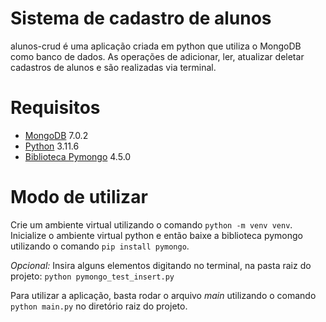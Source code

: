 
# Sistema de cadastro de alunos

alunos-crud é uma aplicação criada em python que utiliza o MongoDB como banco de dados. As operações de adicionar, ler, atualizar deletar cadastros de alunos e são realizadas via terminal.

# Requisitos
- [MongoDB](https://www.mongodb.com/) 7.0.2
- [Python](https://www.python.org/) 3.11.6
- [Biblioteca Pymongo](https://pypi.org/project/pymongo/) 4.5.0

# Modo de utilizar

Crie um ambiente virtual utilizando o comando
`python -m venv venv`. Inicialize o ambiente virtual python e então baixe a biblioteca pymongo utilizando o comando `pip install pymongo`.

*Opcional:* Insira alguns elementos digitando no terminal, na pasta raiz do projeto: `python pymongo_test_insert.py`

Para utilizar a aplicação, basta rodar o arquivo *main* utilizando o comando `python main.py` no diretório raiz do projeto.


